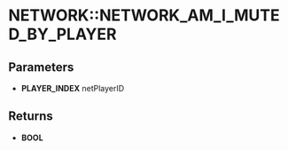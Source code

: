 # NETWORK::NETWORK_AM_I_MUTED_BY_PLAYER

## Parameters
* **PLAYER_INDEX** netPlayerID

## Returns
* **BOOL**